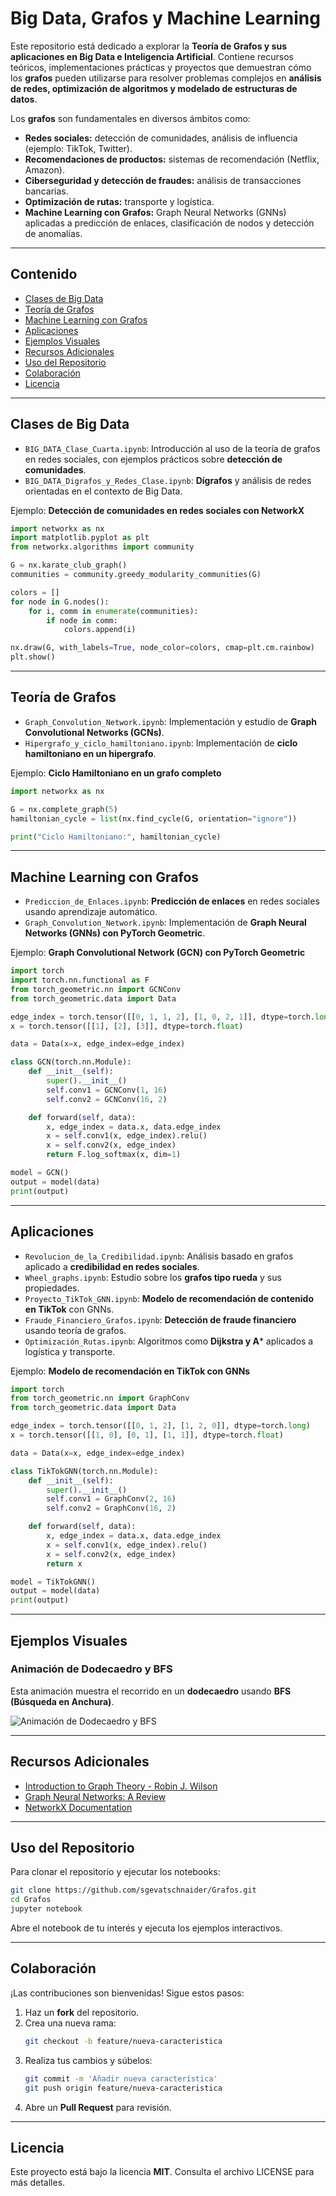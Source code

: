 # **Big Data, Grafos y Machine Learning**  

Este repositorio está dedicado a explorar la **Teoría de Grafos y sus aplicaciones en Big Data e Inteligencia Artificial**. Contiene recursos teóricos, implementaciones prácticas y proyectos que demuestran cómo los **grafos** pueden utilizarse para resolver problemas complejos en **análisis de redes, optimización de algoritmos y modelado de estructuras de datos**.  

Los **grafos** son fundamentales en diversos ámbitos como:  

- **Redes sociales:** detección de comunidades, análisis de influencia (ejemplo: TikTok, Twitter).  
- **Recomendaciones de productos:** sistemas de recomendación (Netflix, Amazon).  
- **Ciberseguridad y detección de fraudes:** análisis de transacciones bancarias.  
- **Optimización de rutas:** transporte y logística.  
- **Machine Learning con Grafos:** Graph Neural Networks (GNNs) aplicadas a predicción de enlaces, clasificación de nodos y detección de anomalías.  

---

## **Contenido**  

- [Clases de Big Data](#clases-de-big-data)  
- [Teoría de Grafos](#teoría-de-grafos)  
- [Machine Learning con Grafos](#machine-learning-con-grafos)  
- [Aplicaciones](#aplicaciones)  
- [Ejemplos Visuales](#ejemplos-visuales)  
- [Recursos Adicionales](#recursos-adicionales)  
- [Uso del Repositorio](#uso-del-repositorio)  
- [Colaboración](#colaboración)  
- [Licencia](#licencia)  

---

## **Clases de Big Data**  

- `BIG_DATA_Clase_Cuarta.ipynb`: Introducción al uso de la teoría de grafos en redes sociales, con ejemplos prácticos sobre **detección de comunidades**.  
- `BIG_DATA_Digrafos_y_Redes_Clase.ipynb`: **Dígrafos** y análisis de redes orientadas en el contexto de Big Data.  

Ejemplo: **Detección de comunidades en redes sociales con NetworkX**  

```python
import networkx as nx
import matplotlib.pyplot as plt
from networkx.algorithms import community

G = nx.karate_club_graph()
communities = community.greedy_modularity_communities(G)

colors = []
for node in G.nodes():
    for i, comm in enumerate(communities):
        if node in comm:
            colors.append(i)

nx.draw(G, with_labels=True, node_color=colors, cmap=plt.cm.rainbow)
plt.show()
```

---

## **Teoría de Grafos**  

- `Graph_Convolution_Network.ipynb`: Implementación y estudio de **Graph Convolutional Networks (GCNs)**.  
- `Hipergrafo_y_ciclo_hamiltoniano.ipynb`: Implementación de **ciclo hamiltoniano en un hipergrafo**.  

Ejemplo: **Ciclo Hamiltoniano en un grafo completo**  

```python
import networkx as nx

G = nx.complete_graph(5)
hamiltonian_cycle = list(nx.find_cycle(G, orientation="ignore"))

print("Ciclo Hamiltoniano:", hamiltonian_cycle)
```

---

## **Machine Learning con Grafos**  

- `Prediccion_de_Enlaces.ipynb`: **Predicción de enlaces** en redes sociales usando aprendizaje automático.  
- `Graph_Convolution_Network.ipynb`: Implementación de **Graph Neural Networks (GNNs) con PyTorch Geometric**.  

Ejemplo: **Graph Convolutional Network (GCN) con PyTorch Geometric**  

```python
import torch
import torch.nn.functional as F
from torch_geometric.nn import GCNConv
from torch_geometric.data import Data

edge_index = torch.tensor([[0, 1, 1, 2], [1, 0, 2, 1]], dtype=torch.long)
x = torch.tensor([[1], [2], [3]], dtype=torch.float)

data = Data(x=x, edge_index=edge_index)

class GCN(torch.nn.Module):
    def __init__(self):
        super().__init__()
        self.conv1 = GCNConv(1, 16)
        self.conv2 = GCNConv(16, 2)

    def forward(self, data):
        x, edge_index = data.x, data.edge_index
        x = self.conv1(x, edge_index).relu()
        x = self.conv2(x, edge_index)
        return F.log_softmax(x, dim=1)

model = GCN()
output = model(data)
print(output)
```

---

## **Aplicaciones**  

- `Revolucion_de_la_Credibilidad.ipynb`: Análisis basado en grafos aplicado a **credibilidad en redes sociales**.  
- `Wheel_graphs.ipynb`: Estudio sobre los **grafos tipo rueda** y sus propiedades.  
- `Proyecto_TikTok_GNN.ipynb`: **Modelo de recomendación de contenido en TikTok** con GNNs.  
- `Fraude_Financiero_Grafos.ipynb`: **Detección de fraude financiero** usando teoría de grafos.  
- `Optimización_Rutas.ipynb`: Algoritmos como **Dijkstra y A*** aplicados a logística y transporte.  

Ejemplo: **Modelo de recomendación en TikTok con GNNs**  

```python
import torch
from torch_geometric.nn import GraphConv
from torch_geometric.data import Data

edge_index = torch.tensor([[0, 1, 2], [1, 2, 0]], dtype=torch.long)  
x = torch.tensor([[1, 0], [0, 1], [1, 1]], dtype=torch.float)  

data = Data(x=x, edge_index=edge_index)

class TikTokGNN(torch.nn.Module):
    def __init__(self):
        super().__init__()
        self.conv1 = GraphConv(2, 16)
        self.conv2 = GraphConv(16, 2)

    def forward(self, data):
        x, edge_index = data.x, data.edge_index
        x = self.conv1(x, edge_index).relu()
        x = self.conv2(x, edge_index)
        return x

model = TikTokGNN()
output = model(data)
print(output)
```

---

## **Ejemplos Visuales**  

### **Animación de Dodecaedro y BFS**  

Esta animación muestra el recorrido en un **dodecaedro** usando **BFS (Búsqueda en Anchura)**.  

![Animación de Dodecaedro y BFS](dfs_dodecaedro_rotacion_lenta.gif)  

---

## **Recursos Adicionales**  

- [Introduction to Graph Theory - Robin J. Wilson](https://link)  
- [Graph Neural Networks: A Review](https://arxiv.org/abs/1901.00596)  
- [NetworkX Documentation](https://networkx.org/)  

---

## **Uso del Repositorio**  

Para clonar el repositorio y ejecutar los notebooks:  

```bash
git clone https://github.com/sgevatschnaider/Grafos.git
cd Grafos
jupyter notebook
```

Abre el notebook de tu interés y ejecuta los ejemplos interactivos.  

---

## **Colaboración**  

¡Las contribuciones son bienvenidas! Sigue estos pasos:  

1. Haz un **fork** del repositorio.  
2. Crea una nueva rama:  
   ```bash
   git checkout -b feature/nueva-caracteristica
   ```  
3. Realiza tus cambios y súbelos:  
   ```bash
   git commit -m 'Añadir nueva característica'
   git push origin feature/nueva-caracteristica
   ```  
4. Abre un **Pull Request** para revisión.  

---

## **Licencia**  

Este proyecto está bajo la licencia **MIT**. Consulta el archivo LICENSE para más detalles.  

